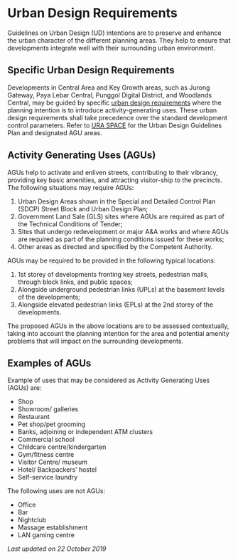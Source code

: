 # Urban Design Requirements

Guidelines on Urban Design (UD) intentions are to preserve and enhance the urban character of the different planning areas. They help to ensure that developments integrate well with their surrounding urban environment.

## Specific Urban Design Requirements
Developments in Central Area and Key Growth areas, such as Jurong Gateway, Paya Lebar Central, Punggol Digital District, and Woodlands Central, may be guided by specific [urban design requirements](https://www.ura.gov.sg/Corporate/Guidelines/Urban-Design) where the planning intention is to introduce activity-generating uses. These urban design requirements shall take precedence over the standard development control parameters. Refer to [URA SPACE](https://www.ura.gov.sg/Corporate/Guidelines/Urban-Design/URA-SPACE/UD-URA-SPACE) for the Urban Design Guidelines Plan and designated AGU areas.

## Activity Generating Uses (AGUs)
AGUs help to activate and enliven streets, contributing to their vibrancy, providing key basic amenities, and attracting visitor-ship to the precincts. The following situations may require AGUs:

1. Urban Design Areas shown in the Special and Detailed Control Plan (SDCP) Street Block and Urban Design Plan;
2. Government Land Sale (GLS) sites where AGUs are required as part of the Technical Conditions of Tender;
3. Sites that undergo redevelopment or major A&A works and where AGUs are required as part of the planning conditions issued for these works;
4. Other areas as directed and specified by the Competent Authority.

AGUs may be required to be provided in the following typical locations:

1. 1st storey of developments fronting key streets, pedestrian malls, through block links, and public spaces;
2. Alongside underground pedestrian links (UPLs) at the basement levels of the developments;
3. Alongside elevated pedestrian links (EPLs) at the 2nd storey of the developments.

The proposed AGUs in the above locations are to be assessed contextually, taking into account the planning intention for the area and potential amenity problems that will impact on the surrounding developments.

## Examples of AGUs
Example of uses that may be considered as Activity Generating Uses (AGUs) are:

- Shop
- Showroom/ galleries 
- Restaurant
- Pet shop/pet grooming
- Banks, adjoining or independent ATM clusters
- Commercial school
- Childcare centre/kindergarten
- Gym/fitness centre
- Visitor Centre/ museum
- Hotel/ Backpackers’ hostel
- Self-service laundry

The following uses are not AGUs:

- Office
- Bar
- Nightclub
- Massage establishment
- LAN gaming centre

*Last updated on 22 October 2019*
